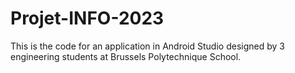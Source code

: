 # Projet-INFO-2023
This is the code for an application in Android Studio designed by 3 engineering students at Brussels Polytechnique School.
